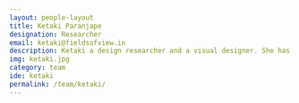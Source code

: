 ```yaml
---
layout: people-layout
title: Ketaki Paranjape
designation: Researcher
email: ketaki@fieldsofview.in
description: Ketaki a design researcher and a visual designer. She has experience in UX/UI and in graphic and visual design. She has completed graduation in commercial arts from Bharati Vidyapeeth, Pune, and holds a masters in human-centered design from Srishti Institute of Art, Design, and Technology, Bangalore. She is now exploring more in the field of design research. Other than designing she has an interest in music, theater, languages, and literature.
img: ketaki.jpg
category: team
ide: ketaki
permalink: /team/ketaki/
---
```


